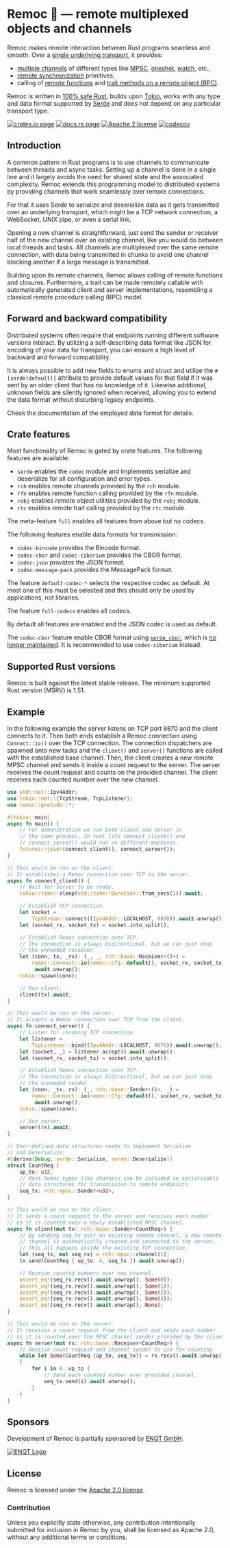 # Remoc 🦑 — remote multiplexed objects and channels

Remoc makes remote interaction between Rust programs seamless and smooth.
Over a [single underlying transport], it provides:

  * [multiple channels] of different types like [MPSC], [oneshot], [watch], etc.,
  * [remote synchronization] primitives,
  * calling of [remote functions] and [trait methods on a remote object (RPC)].

Remoc is written in [100% safe Rust], builds upon [Tokio], works with any type
and data format supported by [Serde] and does not depend on any particular
transport type.

[single underlying transport]: https://docs.rs/remoc/latest/remoc/struct.Connect.html#physical-transport
[multiple channels]: https://docs.rs/remoc/latest/remoc/rch/index.html
[MPSC]: https://docs.rs/remoc/latest/remoc/rch/mpsc/index.html
[oneshot]: https://docs.rs/remoc/latest/remoc/rch/oneshot/index.html
[watch]: https://docs.rs/remoc/latest/remoc/rch/watch/index.html
[remote synchronization]: https://docs.rs/remoc/latest/remoc/robj/index.html
[remote functions]: https://docs.rs/remoc/latest/remoc/rfn/index.html
[trait methods on a remote object (RPC)]: https://docs.rs/remoc/latest/remoc/rtc/index.html
[100% safe Rust]: https://www.rust-lang.org/
[Tokio]: https://tokio.rs
[Serde]: https://serde.rs

[![crates.io page](https://img.shields.io/crates/v/remoc)](https://crates.io/crates/remoc)
[![docs.rs page](https://docs.rs/remoc/badge.svg)](https://docs.rs/remoc)
[![Apache 2 license](https://img.shields.io/crates/l/remoc)](https://raw.githubusercontent.com/ENQT-GmbH/remoc/master/LICENSE)
[![codecov](https://codecov.io/gh/ENQT-GmbH/remoc/branch/master/graph/badge.svg?token=UDMOOK0QT8)](https://codecov.io/gh/ENQT-GmbH/remoc)

## Introduction

A common pattern in Rust programs is to use channels to communicate between
threads and async tasks.
Setting up a channel is done in a single line and it largely avoids the need
for shared state and the associated complexity.
Remoc extends this programming model to distributed systems by providing
channels that work seamlessly over remote connections.

For that it uses Serde to serialize and deserialize data as it gets transmitted
over an underlying transport,
which might be a TCP network connection, a WebSocket, UNIX pipe, or even a
serial link.

Opening a new channel is straightforward, just send the sender or receiver half
of the new channel over an existing channel, like you would do between local
threads and tasks.
All channels are multiplexed over the same remote connection, with data being
transmitted in chunks to avoid one channel blocking another if a large message
is transmitted.

Building upon its remote channels, Remoc allows calling of remote functions and
closures.
Furthermore, a trait can be made remotely callable with automatically generated
client and server implementations, resembling a classical remote procedure
calling (RPC) model.


## Forward and backward compatibility

Distributed systems often require that endpoints running different software
versions interact.
By utilizing a self-describing data format like JSON for encoding of your data
for transport, you can ensure a high level of backward and forward compatibility.

It is always possible to add new fields to enums and struct and utilize the
`#[serde(default)]` attribute to provide default values for that field if it
was sent by an older client that has no knowledge of it.
Likewise additional, unknown fields are silently ignored when received,
allowing you to extend the data format without disturbing legacy endpoints.

Check the documentation of the employed data format for details.


## Crate features

Most functionality of Remoc is gated by crate features.
The following features are available:

  * `serde` enables the `codec` module and implements serialize and
    deserialize for all configuration and error types.
  * `rch` enables remote channels provided by the `rch` module.
  * `rfn` enables remote function calling provided by the `rfn` module.
  * `robj` enables remote object utilities provided by the `robj` module.
  * `rtc` enables remote trait calling provided by the `rtc` module.

The meta-feature `full` enables all features from above but no codecs.

The following features enable data formats for transmission:

  * `codec-bincode` provides the Bincode format.
  * `codec-cbor` and `codec-ciborium` provides the CBOR format.
  * `codec-json` provides the JSON format.
  * `codec-message-pack` provides the MessagePack format.

The feature `default-codec-*` selects the respective codec as default.
At most one of this must be selected and this should only be used by
applications, not libraries.

The feature `full-codecs` enables all codecs.

By default all features are enabled and the JSON codec is used as default.

The `codec-cbor` feature enable CBOR format using [`serde_cbor`], which is
[no longer maintained]. It is recommended to use `codec-ciborium` instead.

[`serde_cbor`]: https://crates.io/crates/serde_cbor
[no longer maintained]: https://rustsec.org/advisories/RUSTSEC-2021-0127


## Supported Rust versions

Remoc is built against the latest stable release.
The minimum supported Rust version (MSRV) is 1.51.

## Example

In the following example the server listens on TCP port 9870 and the client connects to it.
Then both ends establish a Remoc connection using `Connect::io()` over the TCP connection.
The connection dispatchers are spawned onto new tasks and the `client()` and `server()` functions
are called with the established base channel.
Then, the client creates a new remote MPSC channel and sends it inside a count request to the 
server.
The server receives the count request and counts on the provided channel.
The client receives each counted number over the new channel.

```rust
use std::net::Ipv4Addr;
use tokio::net::{TcpStream, TcpListener};
use remoc::prelude::*;

#[tokio::main]
async fn main() {
    // For demonstration we run both client and server in
    // the same process. In real life connect_client() and
    // connect_server() would run on different machines.
    futures::join!(connect_client(), connect_server());
}

// This would be run on the client.
// It establishes a Remoc connection over TCP to the server.
async fn connect_client() {
    // Wait for server to be ready.
    tokio::time::sleep(std::time::Duration::from_secs(1)).await;

    // Establish TCP connection.
    let socket =
        TcpStream::connect((Ipv4Addr::LOCALHOST, 9870)).await.unwrap();
    let (socket_rx, socket_tx) = socket.into_split();

    // Establish Remoc connection over TCP.
    // The connection is always bidirectional, but we can just drop
    // the unneeded receiver.
    let (conn, tx, _rx): (_, _, rch::base::Receiver<()>) =
        remoc::Connect::io(remoc::Cfg::default(), socket_rx, socket_tx)
        .await.unwrap();
    tokio::spawn(conn);

    // Run client.
    client(tx).await;
}

// This would be run on the server.
// It accepts a Remoc connection over TCP from the client.
async fn connect_server() {
    // Listen for incoming TCP connection.
    let listener =
        TcpListener::bind((Ipv4Addr::LOCALHOST, 9870)).await.unwrap();
    let (socket, _) = listener.accept().await.unwrap();
    let (socket_rx, socket_tx) = socket.into_split();

    // Establish Remoc connection over TCP.
    // The connection is always bidirectional, but we can just drop
    // the unneeded sender.
    let (conn, _tx, rx): (_, rch::base::Sender<()>, _) =
        remoc::Connect::io(remoc::Cfg::default(), socket_rx, socket_tx)
        .await.unwrap();
    tokio::spawn(conn);

    // Run server.
    server(rx).await;
}

// User-defined data structures needs to implement Serialize
// and Deserialize.
#[derive(Debug, serde::Serialize, serde::Deserialize)]
struct CountReq {
    up_to: u32,
    // Most Remoc types like channels can be included in serializable
    // data structures for transmission to remote endpoints.
    seq_tx: rch::mpsc::Sender<u32>,
}

// This would be run on the client.
// It sends a count request to the server and receives each number
// as it is counted over a newly established MPSC channel.
async fn client(mut tx: rch::base::Sender<CountReq>) {
    // By sending seq_tx over an existing remote channel, a new remote
    // channel is automatically created and connected to the server.
    // This all happens inside the existing TCP connection.
    let (seq_tx, mut seq_rx) = rch::mpsc::channel(1);
    tx.send(CountReq { up_to: 4, seq_tx }).await.unwrap();

    // Receive counted numbers over new channel.
    assert_eq!(seq_rx.recv().await.unwrap(), Some(0));
    assert_eq!(seq_rx.recv().await.unwrap(), Some(1));
    assert_eq!(seq_rx.recv().await.unwrap(), Some(2));
    assert_eq!(seq_rx.recv().await.unwrap(), Some(3));
    assert_eq!(seq_rx.recv().await.unwrap(), None);
}

// This would be run on the server.
// It receives a count request from the client and sends each number
// as it is counted over the MPSC channel sender provided by the client.
async fn server(mut rx: rch::base::Receiver<CountReq>) {
    // Receive count request and channel sender to use for counting.
    while let Some(CountReq {up_to, seq_tx}) = rx.recv().await.unwrap()
    {
        for i in 0..up_to {
            // Send each counted number over provided channel.
            seq_tx.send(i).await.unwrap();
        }
    }
}
```


## Sponsors

Development of Remoc is partially sponsored by
[ENQT GmbH](https://enqt.de/).

[![ENQT Logo](https://raw.githubusercontent.com/ENQT-GmbH/remoc/master/.misc/ENQT.png)](https://enqt.de/)

## License

Remoc is licensed under the [Apache 2.0 license].

[Apache 2.0 license]: https://github.com/ENQT-GmbH/remoc/blob/master/LICENSE

### Contribution

Unless you explicitly state otherwise, any contribution intentionally submitted
for inclusion in Remoc by you, shall be licensed as Apache 2.0, without any
additional terms or conditions.
